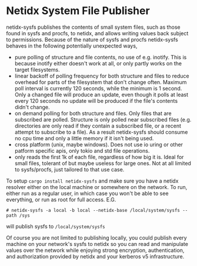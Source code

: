 # Netidx System File Publisher

netidx-sysfs publishes the contents of small system files, such as
those found in sysfs and procfs, to netidx, and allows writing values
back subject to permissions. Because of the nature of sysfs and procfs
netidx-sysfs behaves in the following potentially unexpected ways,

- pure polling of structure and file contents, no use of
  e.g. inotify. This is because inotify either doesn't work at all, or
  only partly works on the target filesystems.
- linear backoff of polling frequency for both structure and files to
  reduce overhead for parts of the filesystem that don't change
  often. Maximum poll interval is currently 120 seconds, while the
  minimum is 1 second. Only a changed file will produce an update,
  even though it polls at least every 120 seconds no update will be
  produced if the file's contents didn't change.
- on demand polling for both structure and files. Only files that are
  subscribed are polled. Structure is only polled near subscribed
  files (e.g. directories are only read if they contain a subscribed
  file, or a recent attempt to subscribe to a file). As a result
  netidx-sysfs should consume no cpu time and only a little memory if
  it isn't being used.
- cross platform (unix, maybe windows). Does not use io uring or other
  patform specific apis, only tokio and std file operations.
- only reads the first 1k of each file, regardless of how big it
  is. Ideal for small files, tolerant of but maybe useless for large
  ones. Not at all limited to sysfs/procfs, just tailored to that use
  case.

To setup `cargo install netidx-sysfs` and make sure you have a netidx
resolver either on the local machine or somewhere on the network. To
run, either run as a regular user, in which case you won't be able to
see everything, or run as root for full access. E.G.

```
# netidx-sysfs -a local -b local --netidx-base /local/system/sysfs --path /sys
```

will publish sysfs to `/local/system/sysfs`

Of course you are not limited to publishing locally, you could publish
every machine on your network's sysfs to netidx so you can read and
manipulate values over the network while enjoying strong encryption,
authentication, and authorization provided by netidx and your kerberos
v5 infrastructure.
